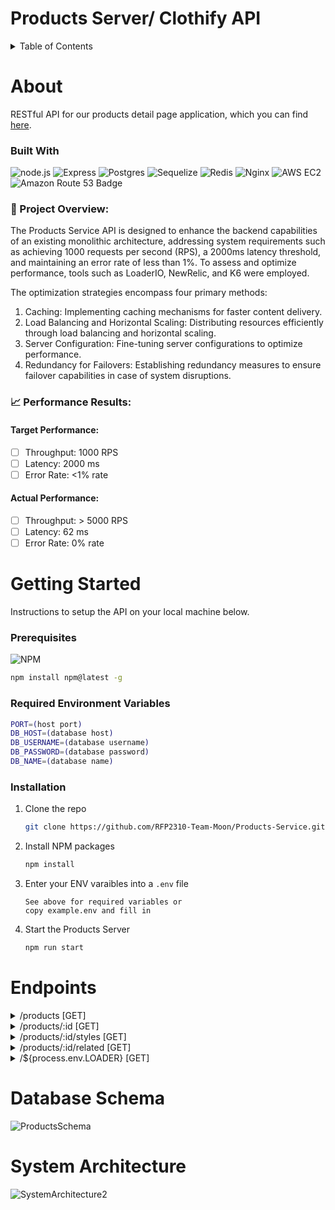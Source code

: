 # Products Server/ Clothify API

<details>
  <summary>Table of Contents</summary>
  <ol>
    <li>
      <a href="#about">About</a>
      <ul>
        <li>
          <a href="#built-with">Built With</a>
        </li>
      </ul>
    </li>
    <li>
      <a href="#getting-started">Getting Started</a>
      <ul>
        <li>
          <a href="#prerequisites">Prerequisites</a>
        </li>
        <li>
          <a href="#installation">Installation</a>
        </li>
      </ul>
    </li>
    <li>
      <a href="#endpoints">Endpoints</a>
    </li>
    <li>
      <a href="#database-schema">Database Schema</a>
    </li>
    <li>
      <a href="#system-architecture">System Architecture</a>
    </li>
  </ol>
</details>

# About
<a id='about'></a>
RESTful API for our products detail page application, which you can find <a href='https://github.com/Team-Jurassic-Parse/Product-Detail-Page' target='_blank'>here</a>.

### Built With
<a id='build-with'></a>

![node.js](https://img.shields.io/badge/Node.js-43853D?style=for-the-badge&logo=node.js&logoColor=white)
![Express](https://img.shields.io/badge/Express.js-404D59?style=for-the-badge)
![Postgres](https://img.shields.io/badge/postgres-%23316192.svg?style=for-the-badge&logo=postgresql&logoColor=white)
![Sequelize](https://img.shields.io/badge/Sequelize-52B0E7?style=for-the-badge&logo=Sequelize&logoColor=white)
![Redis](https://img.shields.io/badge/redis-%23DD0031.svg?style=for-the-badge&logo=redis&logoColor=white)
![Nginx](https://img.shields.io/badge/nginx-%23009639.svg?style=for-the-badge&logo=nginx&logoColor=white) 
![AWS EC2](https://img.shields.io/badge/aws-ec2-orange.svg?style=for-the-badge&logo=aws-ec2&logoColor=white)
![Amazon Route 53 Badge](https://img.shields.io/badge/Amazon%20Route%2053-8C4FFF?logo=amazonroute53&logoColor=fff&style=for-the-badge)

### 🌟 Project Overview:
The Products Service API is designed to enhance the backend capabilities of an existing monolithic architecture, addressing system requirements such as achieving 1000 requests per second (RPS), a 2000ms latency threshold, and maintaining an error rate of less than 1%. To assess and optimize performance, tools such as LoaderIO, NewRelic, and K6 were employed.

The optimization strategies encompass four primary methods:

1. Caching: Implementing caching mechanisms for faster content delivery.
2. Load Balancing and Horizontal Scaling: Distributing resources efficiently through load balancing and horizontal scaling.
3. Server Configuration: Fine-tuning server configurations to optimize performance.
4. Redundancy for Failovers: Establishing redundancy measures to ensure failover capabilities in case of system disruptions.

### 📈 Performance Results:

#### Target Performance:
- [ ] Throughput: 1000 RPS
- [ ] Latency: 2000 ms
- [ ] Error Rate: <1% rate

#### Actual Performance:
- [ ] Throughput: > 5000 RPS
- [ ] Latency: 62 ms
- [ ] Error Rate: 0% rate

# Getting Started

<a id='getting-started'></a>
Instructions to setup the API on your local machine below.

### Prerequisites
<a id='prerequisites'></a>

![NPM](https://img.shields.io/badge/NPM-%23000000.svg?style=for-the-badge&logo=npm&logoColor=white)

```sh
npm install npm@latest -g
```
### Required Environment Variables
```sh
PORT=(host port)
DB_HOST=(database host)
DB_USERNAME=(database username)
DB_PASSWORD=(database password)
DB_NAME=(database name)
```

### Installation
<a id='installation'></a>

1. Clone the repo
   ```sh
   git clone https://github.com/RFP2310-Team-Moon/Products-Service.git
   ```
1. Install NPM packages
   ```sh
   npm install
   ```
1. Enter your ENV varaibles into a `.env` file
   ```
   See above for required variables or
   copy example.env and fill in
   ```
1. Start the Products Server
   ```sh
   npm run start
   ```

# Endpoints
<a id='endpoints'></a>
<details>
  <summary>/products [GET]</summary>
  <p></p>
  <div>Request:<div>

    query uses pagination or defaults to 5 count and 1 page

  <p></p>
  <div>Response:</div>

    [{id, name, slogan, description, category, default_price}]  response will be an array of product objects of size equal to pagination or default

</details>

<details>
  <summary>/products/:id [GET]</summary>
  <p></p>
  <div>Request:<div>

    query must contain a valid product id

  <p></p>
  <div>Response:</div>

    {id, name, slogan, description, category, default_price, features: [{feature, value}]} response will be a products object with features as an array of objects {feature, value}

</details>

<details>
  <summary>/products/:id/styles [GET]</summary>
  <p></p>
  <div>Request:<div>

    query must contain a valid product id

  <p></p>
  <div>Response:</div>

    {product_id, results: [{style_id, name, original_price, sale_price, default?, photos: [{thumbnail_url, url}], skus: {sku_id: {quantity, size}}}] response will be an object with results as an array of style objects 

</details>

<details>
  <summary>/products/:id/related [GET]</summary>
  <p></p>
  <div>Request:<div>

    query must contain a valid product id

  <p></p>
  <div>Response:</div>

    [product_id] response will be an array of related product_ids

</details>

<details>
  <summary>/${process.env.LOADER} [GET]</summary>
  <p></p>
  <div>Request:<div>

    .env file must have a valid LOADER IO Key

  <p></p>
  <div>Response:</div>

    LOADER_IO_KEY  response will be a string of the Loader IO key to demonstrate access to the service

</details>

# Database Schema
<a id='database-schema'></a>
![ProductsSchema](https://github.com/RFP2310-Team-Moon/Products-Service/assets/144174704/b54397ad-c4ae-4fa2-ad1a-6ead6b9a77a6)

# System Architecture
<a id='system-architecture'></a>

![SystemArchitecture2](https://github.com/RFP2310-Team-Moon/Products-Service/assets/144174704/4ea3d6b9-84c3-4de4-9805-8f0d3201bdc0)
